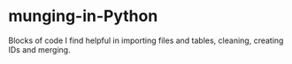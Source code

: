 # munging-in-Python
Blocks of code I find helpful in importing files and tables, cleaning, creating IDs and merging.
